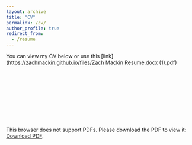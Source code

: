 ```yaml
---
layout: archive
title: "CV"
permalink: /cv/
author_profile: true
redirect_from:
  - /resume
---
```


You can view my CV below or use this [link](https://zachmackin.github.io/files/Zach Mackin Resume.docx (1).pdf)
<object data="https://zachmackin.github.io/files/Zach Mackin Resume with Dates .pdf" type="application/pdf" width="700px" height="700px">
    <embed src="https://zachmackin.github.io/files/Zach Mackin Resume.docx (1).pdf">
        <p>This browser does not support PDFs. Please download the PDF to view it: <a href="https://zachmackin.github.io/files/Zach Mackin Resume.docx (1).pdf">Download PDF</a>.</p>
    </embed>
</object>
